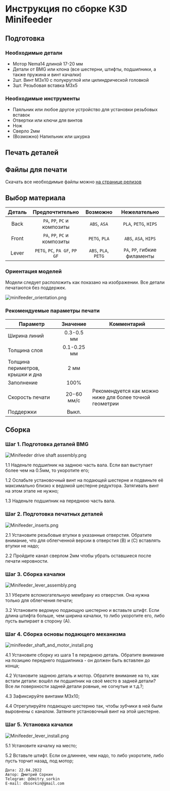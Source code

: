 # Инструкция по сборке K3D Minifeeder

## Подготовка

### Необходимые детали

- Мотор Nema14 длиной 17-20 мм
- Детали от BMG или клона (все шестерни, штифты, подшипники, а также пружина и винт качалки)
- 2шт. Винт M3x10 c полукруглой или цилиндрической головкой
- 3шт. Резьбовая вставка М3х5

### Необходимые инструменты

- Паяльник или любое другое устройство для установки резьбовых вставок
- Отвертки или ключи для винтов
- Нож
- Сверло 2мм
- (Возможно) Напильник или шкурка

## Печать деталей

## Файлы для печати

Скачать все необходимые файлы можно [на странице релизов](./releases.md)

## Выбор материала

| Деталь | Предпочтительно                | Возможно             | Нежелательно                 |
|:------:|:------------------------------:|:--------------------:|:----------------------------:|
| Back   | `PA`, `PP`, `PC` и композиты   | `ABS`, `ASA`         | `PLA`, `PETG`, `HIPS`        |
| Front  | `PA`, `PP`, `PC` и композиты   | `PETG`, `PLA`        | `ABS`, `ASA`, `HIPS`         |
| Lever  | `PETG`, `PC`, `PA GF`, `PP GF` | `ABS`, `PLA`, `PETG` | `PA`, `PP`, гибкие филаменты |

### Ориентация моделей

Модели следует расположить как показано на изображении. Все детали печатаются без поддержек.

![minifeeder_orientation.png](.\pics\minifeeder_orientation.png)

### Рекомендуемые параметры печати

| Параметр                         | Значение    | Комментарий                                             |
| -------------------------------- |:-----------:| ------------------------------------------------------- |
| Ширина линий                     | 0.3-0.5 мм  |                                                         |
| Толщина слоя                     | 0.1-0.25 мм |                                                         |
| Толщина периметров, крышки и дна | 2 мм        |                                                         |
| Заполнение                       | 100%        |                                                         |
| Скорость печати                  | 20-60 мм/с  | Рекомендуется как можно ниже для более точной геометрии |
| Поддержки                        | Выкл.       |                                                         |

## Сборка

### Шаг 1. Подготовка деталей BMG

![Minifeeder drive shaft assembly.png](.\pics\Minifeeder%20drive%20shaft%20assembly.png)

1.1 Наденьте подшипник на заднюю часть вала. Если вал выступает более чем на 0.5мм, то укоротите его;

1.2 Ослабьте установочный винт на подающей шестерне и подвиньте её максимально близко к ведомой шестерне редуктора. Затягивать винт на этом этапе не нужно;

1.3 Наденьте подшипник на переднюю часть вала.

### Шаг 2. Подготовка печатных деталей

![Minifeeder_inserts.png](.\pics\Minifeeder_inserts.png)

2.1 Установите резьбовые втулки в указанные отверстия. Обратите внимание, что для облегченной версии в отверстия (B) и (C) вставлять втулки не надо;

2.2 Пройдите канал сверлом 2мм чтобы убрать оставшиеся после печати неровности.

### Шаг 3. Сборка качалки

![Minifeeder_lever_assembly.png](.\pics\Minifeeder_lever_assembly.png)

3.1 Уберите вспомогательную мембрану из отверстия. Она нужна только для облегчения печати;

3.2 Установите ведомую подающую шестерню и вставьте штифт. Если длина штифта больше, чем ширина качалки, то либо укоротите его, либо пусть выпирает в сторону (А).

### Шаг 4. Сборка основы подающего механизма

![minifeeder_shaft_and_motor_install.png](.\pics\minifeeder_shaft_and_motor_install.png)

4.1 Установите сборку из шага 1 в переднюю деталь. Обратите внимание на позицию переднего подшипника - он должен быть вставлен до конца;

4.2 Установите заднюю деталь и мотор. Обратите внимание на то, как встали детали: вошёл ли подшипник на своё место в задней детали? Все ли поверхности задней детали ровные, не согнутые и т.д.?;

4.3 Зафиксируйте винтами М3х10;

4.4 Отрегулируйте подающую шестерню так, чтобы зубчики в ней были выровнены с каналом. Затяните установочный винт на этой шестерне.

### Шаг 5. Установка качалки

![Minifeeder_lever_install.png](.\pics\Minifeeder_lever_install.png)

5.1 Установите качалку на место;

5.2 Вставьте штифт. Если он длиннее, чем надо, то либо укоротите, либо пусть торчит назад, под мотор;

```
Дата: 22.04.2022
Автор: Дмитрий Соркин
Telegram: @dmitry_sorkin
E-mail: dbsorkin@gmail.com
```
